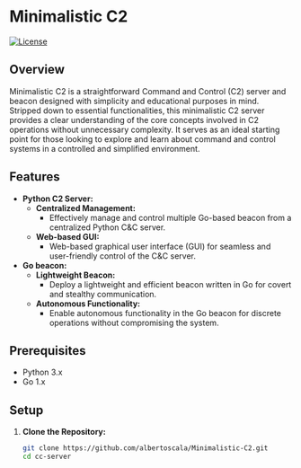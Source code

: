 # Minimalistic C2
[![License](https://img.shields.io/badge/License-MIT-blue.svg)](https://opensource.org/licenses/MIT)

## Overview
Minimalistic C2 is a straightforward Command and Control (C2) server and beacon designed with simplicity and educational purposes in mind. 
Stripped down to essential functionalities, this minimalistic C2 server provides a clear understanding of the core concepts involved in C2 operations without unnecessary complexity. It serves as an ideal starting point for those looking to explore and learn about command and control systems in a controlled and simplified environment.

## Features

- **Python C2 Server:**
    - **Centralized Management:**
        - Effectively manage and control multiple Go-based beacon from a centralized Python C&C server.
    - **Web-based GUI:**
        - Web-based graphical user interface (GUI) for seamless and user-friendly control of the C&C server.
- **Go beacon:**
    - **Lightweight Beacon:**
        - Deploy a lightweight and efficient beacon written in Go for covert and stealthy communication.
    - **Autonomous Functionality:**
        - Enable autonomous functionality in the Go beacon for discrete operations without compromising the system.

## Prerequisites

- Python 3.x
- Go 1.x

## Setup

1. **Clone the Repository:**
   ```bash
   git clone https://github.com/albertoscala/Minimalistic-C2.git
   cd cc-server
   ```
   
